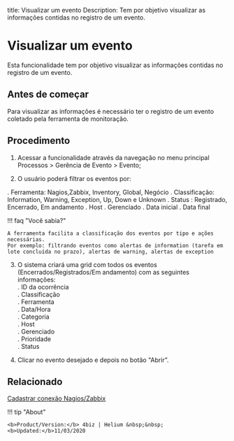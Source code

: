 title: Visualizar um evento
Description: Tem por objetivo visualizar as informações contidas no registro de um evento. 
# Visualizar um evento

Esta funcionalidade tem por objetivo visualizar as informações contidas no registro de um evento.

Antes de começar
--------------------

Para visualizar as informações é necessário ter o registro de um evento coletado
pela ferramenta de monitoração.

Procedimento
----------------

1.  Acessar a funcionalidade através da navegação no menu principal Processos \>
    Gerência de Evento \> Evento;

2. O usuário poderá filtrar os eventos por:

. Ferramenta: Nagios,Zabbix, Inventory, Global, Negócio
. Classificação: Information, Warning, Exception, Up, Down e Unknown
. Status : Registrado, Encerrado, Em andamento
. Host
. Gerenciado
. Data inicial
. Data final

!!! faq "Você sabia?"

    A ferramenta facilita a classificação dos eventos por tipo e ações necessárias.  
    Por exemplo: filtrando eventos como alertas de information (tarefa em lote concluída no prazo), alertas de warning, alertas de exception

3. O sistema criará uma grid com todos os eventos (Encerrados/Registrados/Em andamento) com as seguintes informações:  
. ID da ocorrência  
. Classificação  
. Ferramenta  
. Data/Hora  
. Categoria  
. Host  
. Gerenciado  
. Prioridade  
. Status  
       
4.  Clicar no evento desejado e depois no botão "Abrir”.

Relacionado
---------------

[Cadastrar conexão Nagios/Zabbix](/pt-br/4biz-helium/processes/event/configuration/register-nagios-zabbix-connection.html)

<!-- <i class='fa fa-youtube-play  fa-2x' style='color:#97ce17;vertical-align: middle;'> </i> [Video Library](https://www.youtube.com/playlist?list=PLB5qK2uzf2RNrFw2L_38FJbcLKv44S4fs)'
-->
!!! tip "About"

    <b>Product/Version:</b> 4biz | Helium &nbsp;&nbsp;
    <b>Updated:</b>11/03/2020
